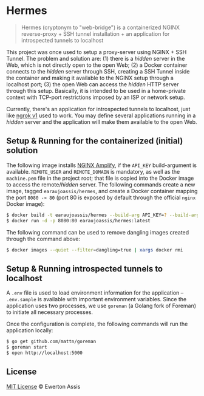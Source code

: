 # Hermes

> Hermes (cryptonym to "web-bridge") is a containerized NGINX reverse-proxy + SSH tunnel installation +
> an application for introspected tunnels to localhost

This project was once used to setup a proxy-server using NGINX + SSH Tunnel. The problem and solution are: (1) there
is a *hidden* server in the Web, which is not directly open to the open Web; (2) a Docker container connects to
the *hidden* server through SSH, creating a SSH Tunnel inside the container and making it available to the
NGINX setup through a localhost port; (3) the open Web can access the *hidden* HTTP server through this setup.
Basically, it is intended to be used in a home-private context with TCP-port restrictions imposed by an ISP or network setup.

Currently, there's an application for introspected tunnels to localhost, just like [ngrok v1](inconshreveable/ngrok)
used to work. You may define several applications running in a *hidden* server and the application will make them
available to the open Web.

## Setup & Running for the containerized (initial) solution

The following image installs [NGINX Amplify](https://amplify.nginx.com/), if the `API_KEY` build-argument is available.
`REMOTE_USER` and `REMOTE_DOMAIN` is mandatory, as well as the `machine.pem` file in the project root; that file is
copied into the Docker image to access the remote/*hidden* server. The following commands create a new image, tagged
`earaujoassis/hermes`, and create a Docker container mapping the port `8080 -> 80` (port 80 is exposed by default through
the official `nginx` Docker image):

```sh
$ docker build -t earaujoassis/hermes --build-arg API_KEY=? --build-arg REMOTE_USER=? --build-arg REMOTE_DOMAIN=? .
$ docker run -d -p 8080:80 earaujoassis/hermes:latest
```

The following command can be used to remove dangling images created through the command above:

```sh
$ docker images --quiet --filter=dangling=true | xargs docker rmi
```

## Setup & Running introspected tunnels to localhost

A `.env` file is used to load environment information for the application – `.env.sample` is available with important
environment variables. Since the application uses two processes, we use `goreman` (a Golang fork of Foreman) to initiate
all necessary processes.

Once the configuration is complete, the following commands will run the application locally:

```sh
$ go get github.com/mattn/goreman
$ goreman start
$ open http://localhost:5000
```

## License

[MIT License](http://earaujoassis.mit-license.org/) &copy; Ewerton Assis
